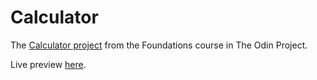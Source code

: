 # Calculator

The [Calculator project](https://www.theodinproject.com/paths/foundations/courses/foundations/lessons/calculator) from the Foundations course in The Odin Project.

Live preview [here](https://jennyrhee.github.io/calculator/).
